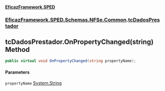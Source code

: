 #### [EficazFramework.SPED](EficazFrameworkSPED.md 'EficazFramework SPED')
### [EficazFramework.SPED.Schemas.NFSe.Common](EficazFramework.SPED.Schemas.NFSe.Common.md 'EficazFramework.SPED.Schemas.NFSe.Common').[tcDadosPrestador](EficazFramework.SPED.Schemas.NFSe.Common/tcDadosPrestador.md 'EficazFramework.SPED.Schemas.NFSe.Common.tcDadosPrestador')

## tcDadosPrestador.OnPropertyChanged(string) Method

```csharp
public virtual void OnPropertyChanged(string propertyName);
```
#### Parameters

<a name='EficazFramework.SPED.Schemas.NFSe.Common.tcDadosPrestador.OnPropertyChanged(string).propertyName'></a>

`propertyName` [System.String](https://docs.microsoft.com/en-us/dotnet/api/System.String 'System.String')